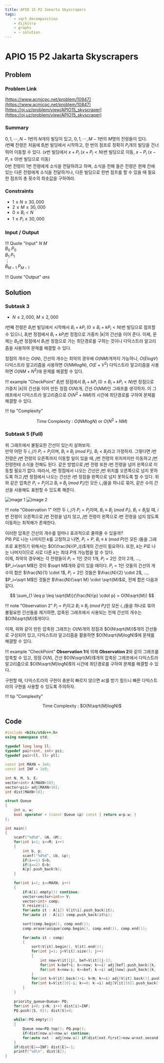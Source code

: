 ```yaml
---
title: APIO 15 P2 Jakarta Skyscrapers
tags:
    - sqrt_decomposition
    - dijkstra
    - graphs
    - ~ solution
---
```


# APIO 15 P2 Jakarta Skyscrapers

## Problem

### Problem Link
[https://www.acmicpc.net/problem/10847](https://www.acmicpc.net/problem/10847)  
[https://oj.uz/problem/view/APIO15_skyscraper](https://oj.uz/problem/view/APIO15_skyscraper)

### Summary
$0, 1, \cdots, N-1$번의 $N$개의 빌딩이 있고, $0, 1, \cdots, M-1$번의 $M$명의 전령들이 있다.  
$i$번째 전령은 처음에 $B_i$번 빌딩에서 시작하고, 한 번의 점프로 정확히 $P_i$개의 빌딩을 건너뛰어 이동할 수 있다.
($x$번 빌딩에서 $x+P_i$ $(x+P_i<N)$번 빌딩으로 이동, $x-P_i$ $(x-P_i \geq 0)$번 빌딩으로 이동)  
$0$번 전령이 $1$번 전령에게 소식을 전달하려고 하며, 소식을 전해 들은 전령은 현재 칸에 있는 다른 전령에게 소식을 전달하거나, 다른 빌딩으로 한번 점프를 할 수 있을 때 필요한 점프의 총 횟수의 최솟값을 구하여라.

### Constraints
+ $1 \leq N \leq 30,000$  
+ $2 \leq M \leq 30,000$  
+ $0 \leq B_i < N$  
+ $1 \leq P_i \leq 30,000$

### Input / Output
!!! Quote "Input"
    $N$ $M$  
    $B_0$ $P_0$  
    $B_1$ $P_1$  
    $\vdots$  
    $B_{M-1}$ $P_{M-1}$

!!! Quote "Output"
    $ans$

## Solution

### Subtask 3

+ $N \leq 2,000$, $M \leq 2,000$

$i$번째 전령은 $B_i$번 빌딩에서 시작해서 $B_i+kP_i$ $(0 \leq B_i+kP_i < N)$번 빌딩으로 점프할 수 있으니, $B_i$번 정점에서 $B_i+kP_i$번 정점으로 가중치 $|k|$의 간선을 이어 준다.
이제, 문제는 $B_0$번 정점에서 $B_1$번 정점으로 가는 최단경로를 구하는 것이니 다익스트라 알고리즘을 사용하여 문제를 해결할 수 있다.

정점의 개수는 $O(N)$, 간선의 개수는 최악의 경우에 $O(NM)$개까지 가능하니, $O(ElogV)$ 다익스트라 알고리즘을 사용하면 $O(NMlogN)$, $O(E+V^2)$ 다익스트라 알고리즘을 사용하면 $O(NM+N^2)$에 문제를 해결할 수 있다.

!!! example "CheckPoint"
    $B_i$번 정점에서 $B_i+kP_i$ $(0 \leq B_i+kP_i < N)$번 정점으로 가중치 $|k|$의 간선을 이어 만든 정점 $O(N)$개, 간선 $O(NM)$인 그래프를 생각하자.
    이 그래프에서 다익스트라 알고리즘으로 $O(N^2+NM)$의 시간에 최단경로를 구하여 문제를 해결할 수 있다.

!!! tip "Complexity"
    <center>
    Time Complexity : $O(NMlogN)$ or $O(N^2+NM)$
    </center>


### Subtask 5 (Full)

위 그래프에서 불필요한 간선이 있는지 살펴보자.  
만약 어떤 두 $i$, $j$가 $P_i=P_j$이며, $B_i \equiv B_j \ (mod \ P_i)$, $B_i < B_j$라고 가정하자.
그렇다면 $i$번 전령은 $j$번 전령의 오른쪽까지 이동할 일이 있을 때, $j$번 전령의 위치까지만 이동하고 $j$번 전령한테 소식을 전해도 된다.
같은 방법으로 $j$번 전령 또한 $i$번 전령을 넘어 왼쪽으로 이동할 필요가 없다.
따라서, $i$번 정점에서 나오는 간선은 $j$번 위치를 오른쪽으로 넘지 못하도록 하고 $j$번 정점에서 나오는 간선은 $i$번 정점을 왼쪽으로 넘지 못하도록 할 수 있다.
위와 같은 압축은 $P_i=P_j$이고 $B_i \equiv B_j \ (mod \ P_i)$인 모든 $i$, $j$들을 하나로 묶어, 같은 수의 간선을 사용해도 표현할 수 있도록 해준다.

![image 1](./1.png)
![image 2](./2.png)

!!! note "Observation 1"
    어떤 두 $i$, $j$가 $P_i=P_j$이며, $B_i \equiv B_j \ (mod \ P_i)$, $B_i < B_j$일 때, $i$번 전령이 오른쪽으로 $j$번 전령을 넘지 않고, $j$번 전령이 왼쪽으로 $i$번 전령을 넘지 않도록 이동하는 최적해가 존재한다.

이러한 압축은 간선의 개수를 얼마나 효과적으로 줄여줄 수 있을까?  
$P$와 $P$로 나눈 나머지인 $k$를 고정하고 나면, $P_i=P$, $B_i \equiv k \ (mod \ P)$인 모든 $i$들을 그래프로 표현하기 위해서는 $O(\frac{N}{P_i})$개의 간선이 필요하다.
또한, $k$는 $P$로 나눈 나머지이므로 서로 다른 $k$는 최대 $P$개 가능함을 알 수 있다.  
이제, 최악의 경우에는 각 전령들이 $P_i=1$인 것이 $1$개, $P_i=2$인 것이 $2$개, ..., $P_i=\sqrt M$인 것이 $\sqrt M$개와 같이 있을 때이다.
$P_i=1$인 것들의 간선의 개수의 합은 $\frac{N}{1} \cdot 1$, $P_i=2$인 것들은 $\frac{N}{2} \cdot 2$, ..., $P_i=\sqrt M$인 것들은 $\frac{N}{\sqrt M} \cdot \sqrt{M}$로, 전체 합은 다음과 같다.

$$
\sum_{1 \leq p \leq \sqrt{M}}{\frac{N}{p} \cdot p} = O(N\sqrt{M})
$$

!!! note "Observation 2"
    $P_i=P_j$이고 $B_i \equiv B_j \ (mod \ P_i)$인 모든 $i$, $j$들을 하나로 묶어 불필요한 간선들을 제거하면, 압축된 그래프에서 사용되는 전체 간선의 개수는 $O(N\sqrt{M})$개이다.

이제, 위와 같이 만든 압축된 그래프는 $O(N)$개의 정점과 $O(N\sqrt{M})$개의 간선들로 구성되어 있고, 다익스트라 알고리즘을 활용하면 $O(N\sqrt{M}logN)$에 문제를 해결할 수 있다.

!!! example "CheckPoint"
    **Observation 1**에 의해 **Observation 2**와 같이 그래프를 압축할 수 있고, 정점 $O(N)$, 간선 $O(N\sqrt{M})$개의 압축된 그래프에서 다익스트라 알고리즘으로 $O(N\sqrt{M}logN)$의 시간에 최단경로를 구하여 문제를 해결할 수 있다.

구현할 때, 다익스트라의 구현이 충분히 빠르지 않으면 `AC`를 받기 힘드니 빠른 다익스트라의 구현을 사용할 수 있도록 주의하자.

!!! tip "Complexity"
    <center>
    Time Complexity : $O(N\sqrt{M}logN)$
    </center>

## Code
``` cpp linenums="1"
#include <bits/stdc++.h>
using namespace std;
 
typedef long long ll;
typedef pair<int, int> pii;
typedef pair<ll, ll> pll;
 
const int MAXN = 3e4;
const int INF = 1e9;
 
int N, M, S, E;
vector<int> A[MAXN+10];
vector<pii> adj[MAXN+10];
int dist[MAXN+10];
 
struct Queue
{
    int u, w;
    bool operator < (const Queue &p) const { return w>p.w; }
};
 
int main()
{
    scanf("%d%d", &N, &M);
    for(int i=1; i<=M; i++)
    {
        int b, p;
        scanf("%d%d", &b, &p);
        if(i==1) S=b;
        if(i==2) E=b;
        A[p].push_back(b);
    }
 
    for(int i=1; i<=MAXN; i++)
    {
        if(A[i].empty()) continue;
        vector<vector<int>> V;
        vector<int> comp;
        V.resize(i);
        for(auto it : A[i]) V[it%i].push_back(it);
        for(auto it : A[i]) comp.push_back(it%i);
 
        sort(comp.begin(), comp.end());
        comp.erase(unique(comp.begin(), comp.end()), comp.end());
 
        for(auto it : comp)
        {
            sort(V[it].begin(), V[it].end());
            for(int j=1; j<V[it].size(); j++)
            {
                int now=V[it][j], bef=V[it][j-1];
                for(int k=bef+i; k<=now; k+=i) adj[bef].push_back({k, (k-bef)/i});
                for(int k=now-i; k>=bef; k-=i) adj[now].push_back({k, (now-k)/i});
            }
            for(int k=V[it].back()+i; k<N; k+=i) adj[V[it].back()].push_back({k, (k-V[it].back())/i});
            for(int k=V[it][0]-i; k>=0; k-=i) adj[V[it][0]].push_back({k, (V[it][0]-k)/i});
        }
    }
 
    priority_queue<Queue> PQ;
    for(int i=0; i<N; i++) dist[i]=INF;
    PQ.push({S, 0}); dist[S]=0;
 
    while(!PQ.empty())
    {
        Queue now=PQ.top(); PQ.pop();
        if(dist[now.u]<now.w) continue;
        for(auto nxt : adj[now.u]) if(dist[nxt.first]>now.w+nxt.second) PQ.push({nxt.first, now.w+nxt.second}), dist[nxt.first]=now.w+nxt.second;
    }
    if(dist[E]==INF) dist[E]=-1;
    printf("%d\n", dist[E]);
}
```
